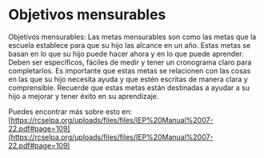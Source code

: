 # Objetivos mensurables
Objetivos mensurables: Las metas mensurables son como las metas que la escuela establece para que su hijo las alcance en un año. Estas metas se basan en lo que su hijo puede hacer ahora y en lo que puede aprender. Deben ser específicos, fáciles de medir y tener un cronograma claro para completarlos. Es importante que estas metas se relacionen con las cosas en las que su hijo necesita ayuda y que estén escritas de manera clara y comprensible. Recuerde que estas metas están destinadas a ayudar a su hijo a mejorar y tener éxito en su aprendizaje.

Puedes encontrar más sobre esto en: [https://rcselpa.org/uploads/files/files/IEP%20Manual%2007-22.pdf#page=109](https://rcselpa.org/uploads/files/files/IEP%20Manual%2007-22.pdf#page=109)

